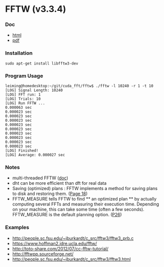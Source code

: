 # FFTW (v3.3.4)

### Doc
* [html](http://www.fftw.org/fftw3_doc/index.html#SEC_Contents)
* [pdf](http://www.fftw.org/fftw3.pdf)

### Installation
```
sudo apt-get install libfftw3-dev
```

### Program Usage
```
leiming@homedesktop:~/git/cuda_fft/fftw$ ./fftw -l 10240 -r 1 -t 10
[LOG] Signal Length: 10240
[LOG] FFT run: 1
[LOG] Trials: 10
[LOG] Run FFTW ...
0.000063 sec
0.000023 sec
0.000023 sec
0.000023 sec
0.000023 sec
0.000023 sec
0.000023 sec
0.000023 sec
0.000023 sec
0.000023 sec
[LOG] Finished!
[LOG] Average: 0.000027 sec
```

### Notes
* multi-threaded FFTW ([doc](http://www.fftw.org/fftw3_doc/Usage-of-Multi_002dthreaded-FFTW.html))
* dht can be more efficient than dft for real data
* Saving (optimized) plans : FFTW implements a method for saving plans to disk and restoring them. 
([Page 18](http://www.fftw.org/fftw3.pdf))
* FFTW_MEASURE tells FFTW to find ** an optimized plan ** by actually computing several FFTs and measuring their execution time. Depending on your machine, this can take some time (often a few seconds). FFTW_MEASURE is the default planning option. ([P26](http://www.fftw.org/fftw3.pdf))

### Examples
* http://people.sc.fsu.edu/~jburkardt/c_src/fftw3/fftw3_prb.c
* https://www.hoffman2.idre.ucla.edu/fftw/
* http://toto-share.com/2012/07/cc-fftw-tutorial/
* http://fftwpp.sourceforge.net/
* http://people.sc.fsu.edu/~jburkardt/c_src/fftw3/fftw3.html
